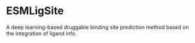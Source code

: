 # ESMLigSite
A deep learning-based druggable binding site prediction method based on the integration of ligand info.
